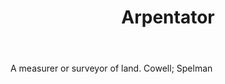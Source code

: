 ---
title: Arpentator
letter: A
permalink: "/definitions/arpentator.html"
body: A measurer or surveyor of land. Cowell; Spelman
published_at: '2018-07-07'
layout: post
---